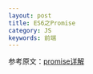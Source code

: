 ```yaml
---
layout: post
title: ES6之Promise
category: JS
keywords: 前端
---
```



参考原文：[promise详解](https://www.jianshu.com/p/40fcedf84405?utm_campaign=maleskine&utm_content=note&utm_medium=seo_notes&utm_source=recommendation)

